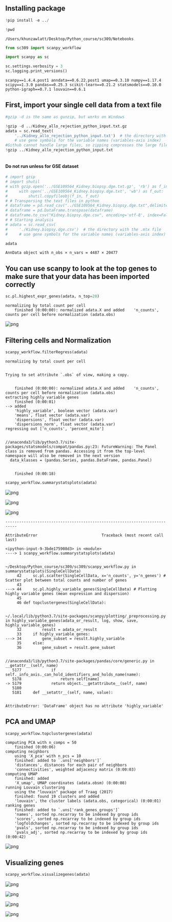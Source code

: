
## Installing package


```python
!pip install -e ../
```


```python
!pwd
```

    /Users/khunzawlatt/Desktop/Python_course/sc309/Notebooks



```python
from sc309 import scanpy_workflow
```


```python
import scanpy as sc
```


```python
sc.settings.verbosity = 3
sc.logging.print_versions()
```

    scanpy==1.4.4.post1 anndata==0.6.22.post1 umap==0.3.10 numpy==1.17.4 scipy==1.3.0 pandas==0.25.3 scikit-learn==0.21.2 statsmodels==0.10.0 python-igraph==0.7.1 louvain==0.6.1


## First, import your single cell data from a text file


```python
#gzip -d is the same as gunzip, but works on Windows

!gzip -d ../Kidney_allo_rejection_python_input.txt.gz
adata = sc.read_text(
    '../Kidney_allo_rejection_python_input.txt')  # the directory with the `.mtx` file
    # use gene symbols for the variable names (variables-axis index)
#Github cannot handle large files, so zipping compresses the large file.
!gzip ../Kidney_allo_rejection_python_input.txt
```


```python

```

#### Do not run unless for GSE dataset


```python
# import gzip
# import shutil
# with gzip.open('../GSE109564_Kidney.biopsy.dge.txt.gz', 'rb') as f_in:
#     with open('../GSE109564_Kidney.biopsy.dge.txt', 'wb') as f_out:
#         shutil.copyfileobj(f_in, f_out)
# # Transporsing the text files in python
# dataframe = pd.read_csv("../GSE109564_Kidney.biopsy.dge.txt",delimiter="\t")
# dataframe = pd.DataFrame.transpose(dataframe)
# dataframe.to_csv("Kidney.biopsy.dge.csv", encoding='utf-8', index=False)
# # Starting analysis
# adata = sc.read_csv(
#     './Kidney.biopsy.dge.csv')  # the directory with the .mtx file
#     # use gene symbols for the variable names (variables-axis index)
```


```python
adata
```




    AnnData object with n_obs × n_vars = 4487 × 20477 



## You can use scanpy to look at the top genes to make sure that your data has been imported correctly


```python
sc.pl.highest_expr_genes(adata, n_top=20)
```

    normalizing by total count per cell
        finished (0:00:00): normalized adata.X and added    'n_counts', counts per cell before normalization (adata.obs)



![png](output_13_1.png)


## Filtering cells and Normalization


```python
scanpy_workflow.filterRegress(adata)
```

    normalizing by total count per cell


    Trying to set attribute `.obs` of view, making a copy.


        finished (0:00:00): normalized adata.X and added    'n_counts', counts per cell before normalization (adata.obs)
    extracting highly variable genes
        finished (0:00:01)
    --> added
        'highly_variable', boolean vector (adata.var)
        'means', float vector (adata.var)
        'dispersions', float vector (adata.var)
        'dispersions_norm', float vector (adata.var)
    regressing out ['n_counts', 'percent_mito']


    //anaconda3/lib/python3.7/site-packages/statsmodels/compat/pandas.py:23: FutureWarning: The Panel class is removed from pandas. Accessing it from the top-level namespace will also be removed in the next version
      data_klasses = (pandas.Series, pandas.DataFrame, pandas.Panel)


        finished (0:00:18)



```python
scanpy_workflow.summarystatsplots(adata)
```


![png](output_16_0.png)



![png](output_16_1.png)



![png](output_16_2.png)



    ---------------------------------------------------------------------------

    AttributeError                            Traceback (most recent call last)

    <ipython-input-9-3bde175908d3> in <module>
    ----> 1 scanpy_workflow.summarystatsplots(adata)
    

    ~/Desktop/Python_course/sc309/sc309/scanpy_workflow.py in summarystatsplots(SingleCellData)
         42     sc.pl.scatter(SingleCellData, x='n_counts', y='n_genes') # Scatter plot between total counts and number of genes
         43 
    ---> 44     sc.pl.highly_variable_genes(SingleCellData) # Plotting highly variable genes (mean expression and dispersion)
         45 
         46 def topclustergenes(SingleCellData):


    ~/.local/lib/python3.7/site-packages/scanpy/plotting/_preprocessing.py in highly_variable_genes(adata_or_result, log, show, save, highly_variable_genes)
         32         result = adata_or_result
         33     if highly_variable_genes:
    ---> 34         gene_subset = result.highly_variable
         35     else:
         36         gene_subset = result.gene_subset


    //anaconda3/lib/python3.7/site-packages/pandas/core/generic.py in __getattr__(self, name)
       5177             if self._info_axis._can_hold_identifiers_and_holds_name(name):
       5178                 return self[name]
    -> 5179             return object.__getattribute__(self, name)
       5180 
       5181     def __setattr__(self, name, value):


    AttributeError: 'DataFrame' object has no attribute 'highly_variable'


## PCA and UMAP


```python
scanpy_workflow.topclustergenes(adata)
```

    computing PCA with n_comps = 50
        finished (0:00:06)
    computing neighbors
        using 'X_pca' with n_pcs = 10
        finished: added to `.uns['neighbors']`
        'distances', distances for each pair of neighbors
        'connectivities', weighted adjacency matrix (0:00:03)
    computing UMAP
        finished: added
        'X_umap', UMAP coordinates (adata.obsm) (0:00:08)
    running Louvain clustering
        using the "louvain" package of Traag (2017)
        finished: found 19 clusters and added
        'louvain', the cluster labels (adata.obs, categorical) (0:00:01)
    ranking genes
        finished: added to `.uns['rank_genes_groups']`
        'names', sorted np.recarray to be indexed by group ids
        'scores', sorted np.recarray to be indexed by group ids
        'logfoldchanges', sorted np.recarray to be indexed by group ids
        'pvals', sorted np.recarray to be indexed by group ids
        'pvals_adj', sorted np.recarray to be indexed by group ids (0:00:42)



![png](output_18_1.png)


## Visualizing genes


```python
scanpy_workflow.visualizegenes(adata)
```


![png](output_20_0.png)



![png](output_20_1.png)



![png](output_20_2.png)



![png](output_20_3.png)



```python

```
